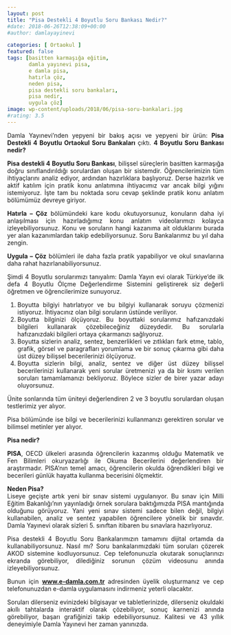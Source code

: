 ```yaml
---
layout: post
title: "Pisa Destekli 4 Boyutlu Soru Bankası Nedir?"
#date: 2018-06-26T12:38:09+00:00
#author: damlayayinevi

categories: [ Ortaokul ]
featured: false
tags: [basitten karmaşığa eğitim,
       damla yayınevi pisa,
       e damla pisa,
       hatırla çöz,
       neden pisa,
       pisa destekli soru bankaları,
       pisa nedir,
       uygula çöz]
image: wp-content/uploads/2018/06/pisa-soru-bankalari.jpg
#rating: 3.5
---
```


<p style="text-align: justify;">
  Damla Yayınevi&#8217;nden yepyeni bir bakış açısı ve yepyeni bir ürün: <strong>Pisa Destekli 4 Boyutlu Ortaokul Soru Bankaları</strong> çıktı. <strong>4 Boyutlu Soru Bankası nedir?</strong>
</p>

<p style="text-align: justify;">
  <strong>Pisa destekli 4 Boyutlu Soru Bankası</strong>, bilişsel süreçlerin basitten karmaşığa doğru sınıflandırıldığı sorulardan oluşan bir sistemdir. Öğrencilerimizin tüm ihtiyaçlarını analiz ediyor, ardından hazırlıklara başlıyoruz. Derse hazırlık ve aktif katılım için pratik konu anlatımına ihtiyacımız var ancak bilgi yığını istemiyoruz. İşte tam bu noktada soru cevap şeklinde pratik konu anlatım bölümümüz devreye giriyor.
</p>

<p style="text-align: justify;">
  <strong>Hatırla &#8211; Çöz</strong> bölümündeki kare kodu okutuyorsunuz, konuların daha iyi anlaşılması için hazırladığımız konu anlatım videolarımızı kolayca izleyebiliyorsunuz. Konu ve soruların hangi kazanıma ait olduklarını burada yer alan kazanımlardan takip edebiliyorsunuz. Soru Bankalarımız bu yıl daha zengin.
</p>

<p style="text-align: justify;">
  <strong>Uygula &#8211; Çöz</strong> bölümleri ile daha fazla pratik yapabiliyor ve okul sınavlarına daha rahat hazırlanabiliyorsunuz.
</p>



<p style="text-align: justify;">
  Şimdi 4 Boyutlu sorularımızı tanıyalım: Damla Yayın evi olarak Türkiye&#8217;de ilk defa 4 Boyutlu Ölçme Değerlendirme Sistemini geliştirerek siz değerli öğretmen ve öğrencilerimize sunuyoruz.
</p>

<ol style="text-align: justify;">
  <li>
    Boyutta bilgiyi hatırlatıyor ve bu bilgiyi kullanarak soruyu çözmenizi istiyoruz. İhtiyacınız olan bilgi soruların üstünde veriliyor.
  </li>
  <li>
    Boyutta bilginizi ölçüyoruz. Bu boyuttaki sorularımız hafızanızdaki bilgileri kullanarak çözebileceğiniz düzeydedir. Bu sorularla hafızanızdaki bilgileri ortaya çıkarmanızı sağlıyoruz.
  </li>
  <li>
    Boyutta sizlerin analiz, sentez, benzerlikleri ve zıtlıkları fark etme, tablo, grafik, görsel ve paragrafları yorumlama ve bir sonuç çıkarma gibi daha üst düzey bilişsel becerilerinizi ölçüyoruz.
  </li>
  <li>
    Boyutta sizlerin bilgi, analiz, sentez ve diğer üst düzey bilişsel becerilerinizi kullanarak yeni sorular üretmenizi ya da bir kısmı verilen soruları tamamlamanızı bekliyoruz. Böylece sizler de birer yazar adayı oluyorsunuz.
  </li>
</ol>

<p style="text-align: justify;">
  Ünite sonlarında tüm üniteyi değerlendiren 2 ve 3 boyutlu sorulardan oluşan testlerimiz yer alıyor.
</p>

<p style="text-align: justify;">
  Pisa bölümünde ise bilgi ve becerilerinizi kullanmanızı gerektiren sorular ve bilimsel metinler yer alıyor.
</p>

<p style="text-align: justify;">
  <strong>Pisa nedir?</strong>
</p>

<p style="text-align: justify;">
  <strong>PISA</strong>, OECD ülkeleri arasında öğrencilerin kazanmış olduğu Matematik ve Fen Bilimleri okuryazarlığı ile Okuma Becerilerini değerlendiren bir araştırmadır. PISA’nın temel amacı, öğrencilerin okulda öğrendikleri bilgi ve becerileri günlük hayatta kullanma becerisini ölçmektir.
</p>

<p style="text-align: justify;">
  <strong>Neden Pisa?</strong><br /> Liseye geçişte artık yeni bir sınav sistemi uygulanıyor. Bu sınav için Milli Eğitim Bakanlığı&#8217;nın yayınladığı örnek sorulara baktığımızda PISA mantığında olduğunu görüyoruz. Yani yeni sınav sistemi sadece bilen değil, bilgiyi kullanabilen, analiz ve sentez yapabilen öğrencilere yönelik bir sınavdır. Damla Yayınevi olarak sizleri 5. sınıftan itibaren bu sınavlara hazırlıyoruz.
</p>

<p style="text-align: justify;">
  Pisa destekli 4 Boyutlu Soru Bankalarımızın tamamını dijital ortamda da kullanabiliyorsunuz. Nasıl mı? Soru bankalarımızdaki tüm soruları çözerek AKOD sistemine kodluyorsunuz. Cep telefonunuzla okutarak sonuçlarınızı ekranda görebiliyor, dilediğiniz sorunun çözüm videosunu anında izleyebiliyorsunuz.
</p>

<p style="text-align: justify;">
  Bunun için <strong><a href="http://www.e-damla.com.tr" target="_blank" rel="noopener">www.e-damla.com.tr</a> </strong>adresinden üyelik oluşturmanız ve cep telefonunuzdan e-damla uygulamasını indirmeniz yeterli olacaktır.
</p>

<p style="text-align: justify;">
  Soruları dilerseniz evinizdeki bilgisayar ve tabletlerinizde, dilerseniz okuldaki akıllı tahtalarda interaktif olarak çözebiliyor, sonuç karnenizi anında görebiliyor, başarı grafiğinizi takip edebiliyorsunuz. Kalitesi ve 43 yıllık deneyimiyle Damla Yayınevi her zaman yanınızda.
</p>